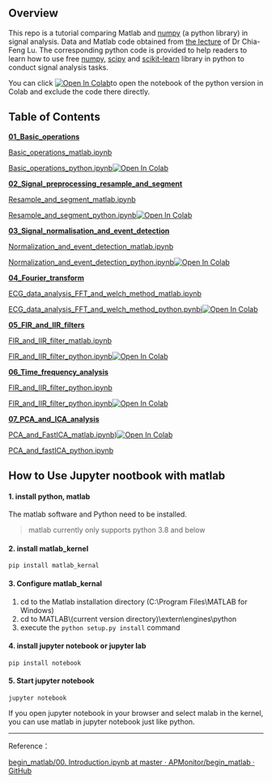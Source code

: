 ## Overview

This repo is a tutorial comparing Matlab and [numpy](https://numpy.org/) (a python library)  in signal analysis.  Data and Matlab code obtained from [the lecture](http://cflu.lab.nycu.edu.tw/) of Dr Chia-Feng Lu. The corresponding python code is provided to help readers to learn how to use free  [numpy](https://numpy.org/), [scipy](https://docs.scipy.org/doc/scipy/index.html) and [scikit-learn](https://scikit-learn.org/) library in python to conduct signal analysis tasks. 



You can click [![Open In Colab](https://camo.githubusercontent.com/84f0493939e0c4de4e6dbe113251b4bfb5353e57134ffd9fcab6b8714514d4d1/68747470733a2f2f636f6c61622e72657365617263682e676f6f676c652e636f6d2f6173736574732f636f6c61622d62616467652e737667)](https://github.com/zht007/tensorflow-practice/blob/master)to open the notebook of the python version in Colab and exclude the code there directly.

## Table of Contents

**[01_Basic_operations](https://github.com/zht007/matlab_vs_numpy/tree/main/01_Basic_operations)**

[Basic_operations_matlab.ipynb](https://github.com/zht007/matlab_vs_numpy/blob/main/01_Basic_operations/Basic_operations_matlab.ipynb)

[Basic_operations_python.ipynb](https://github.com/zht007/matlab_vs_numpy/blob/main/01_Basic_operations/Basic_operations_python.ipynb)[![Open In Colab](https://colab.research.google.com/assets/colab-badge.svg)](https://colab.research.google.com/github/zht007/matlab_vs_numpy/blob/main/01_Basic_operations/Basic_operations_python.ipynb)

[**02_Signal_preprocessing_resample_and_segment**](https://github.com/zht007/matlab_vs_numpy/tree/main/02_Signal_preprocessing_resample_and_segment)

[Resample_and_segment_matlab.ipynb](https://github.com/zht007/matlab_vs_numpy/blob/main/02_Signal_preprocessing_resample_and_segment/Resample_and_segment_matlab.ipynb)

[Resample_and_segment_python.ipynb](https://github.com/zht007/matlab_vs_numpy/blob/main/02_Signal_preprocessing_resample_and_segment/Resample_and_segment_python.ipynb)[![Open In Colab](https://colab.research.google.com/assets/colab-badge.svg)](https://colab.research.google.com/github/zht007/matlab_vs_numpy/blob/main/02_Signal_preprocessing_resample_and_segment/Resample_and_segment_python.ipynb)

**[03_Signal_normalisation_and_event_detection](https://github.com/zht007/matlab_vs_numpy/tree/main/03_Signal_normalisation_and_event_detection)**

[Normalization_and_event_detection_matlab.ipynb](https://github.com/zht007/matlab_vs_numpy/blob/main/03_Signal_normalisation_and_event_detection/Normalization_and_event_detection_matlab.ipynb)

[Normalization_and_event_detection_python.ipynb](https://github.com/zht007/matlab_vs_numpy/blob/main/03_Signal_normalisation_and_event_detection/Normalization_and_event_detection_python.ipynb)[![Open In Colab](https://colab.research.google.com/assets/colab-badge.svg)](https://colab.research.google.com/github/zht007/matlab_vs_numpy/blob/main/03_Signal_normalisation_and_event_detection/Normalization_and_event_detection_python.ipynb)

**[04_Fourier_transform](https://github.com/zht007/matlab_vs_numpy/tree/main/04_Fourier_transform)**

[ECG_data_analysis_FFT_and_welch_method_matlab.ipynb](https://github.com/zht007/matlab_vs_numpy/blob/main/04_Fourier_transform/ECG_data_analysis_FFT_and_welch_method_matlab.ipynb)

[ECG_data_analysis_FFT_and_welch_method_python.pynbi](https://github.com/zht007/matlab_vs_numpy/blob/main/04_Fourier_transform/ECG_data_analysis_FFT_and_welch_method_python.ipynb)[![Open In Colab](https://colab.research.google.com/assets/colab-badge.svg)](https://colab.research.google.com/github/zht007/matlab_vs_numpy/blob/main/04_Fourier_transform/ECG_data_analysis_FFT_and_welch_method_python.ipynb)

**[05_FIR_and_IIR_filters](https://github.com/zht007/matlab_vs_numpy/tree/main/05_FIR_and_IIR_filters)**

[FIR_and_IIR_filter_matlab.ipynb](https://github.com/zht007/matlab_vs_numpy/blob/main/05_FIR_and_IIR_filters/FIR_and_IIR_filter_matlab.ipynb)

[FIR_and_IIR_filter_python.ipynb](https://github.com/zht007/matlab_vs_numpy/blob/main/05_FIR_and_IIR_filters/FIR_and_IIR_filter_python.ipynb)[![Open In Colab](https://colab.research.google.com/assets/colab-badge.svg)](https://colab.research.google.com/github/zht007/matlab_vs_numpy/blob/main/05_FIR_and_IIR_filters/FIR_and_IIR_filter_python.ipynb)

**[06_Time_frequency_analysis](https://github.com/zht007/matlab_vs_numpy/tree/main/06_Time_frequency_analysis)**

[FIR_and_IIR_filter_python.ipynb](https://github.com/zht007/matlab_vs_numpy/blob/main/05_FIR_and_IIR_filters/FIR_and_IIR_filter_python.ipynb)

[FIR_and_IIR_filter_python.ipynb](https://github.com/zht007/matlab_vs_numpy/blob/main/05_FIR_and_IIR_filters/FIR_and_IIR_filter_python.ipynb)[![Open In Colab](https://colab.research.google.com/assets/colab-badge.svg)](https://colab.research.google.com/github/zht007/matlab_vs_numpy/blob/main/05_FIR_and_IIR_filters/FIR_and_IIR_filter_python.ipynb)

**[07_PCA_and_ICA_analysis](https://github.com/zht007/matlab_vs_numpy/tree/main/07_PCA_and_ICA_analysis)**

[PCA_and_FastICA_matlab.ipynb](https://github.com/zht007/matlab_vs_numpy/blob/main/07_PCA_and_ICA_analysis/PCA_and_FastICA_matlab.ipynb))[![Open In Colab](https://colab.research.google.com/assets/colab-badge.svg)](https://colab.research.google.com/github/zht007/matlab_vs_numpy/blob/main/07_PCA_and_ICA_analysis/PCA_and_FastICA_matlab.ipynb)

[PCA_and_fastICA_python.ipynb](https://github.com/zht007/matlab_vs_numpy/blob/main/07_PCA_and_ICA_analysis/PCA_and_fastICA_python.ipynb)

##  How to Use Jupyter nootbook with matlab 

#### 1. install python, matlab

The matlab software and Python need to be installed.

> matlab currently only supports python 3.8 and below

#### 2. install matlab_kernel

```
pip install matlab_kernal
```

#### 3. Configure matlab_kernal

1. cd to the Matlab installation directory (C:\Program Files\MATLAB for Windows)
2. cd to MATLAB\\(current version directory)\extern\engines\python
3. execute the `python setup.py install` command

#### 4. install jupyter notebook or jupyter lab

```
pip install notebook
```

#### 5. Start jupyter notebook

```
jupyter notebook
```

If you open jupyter notebook in your browser and select malab in the kernel, you can use matlab in jupyter notebook just like python.

----

Reference：

[begin_matlab/00. Introduction.ipynb at master · APMonitor/begin_matlab · GitHub](https://github.com/APMonitor/begin_matlab/blob/master/matlab/00.%20Introduction.ipynb)
